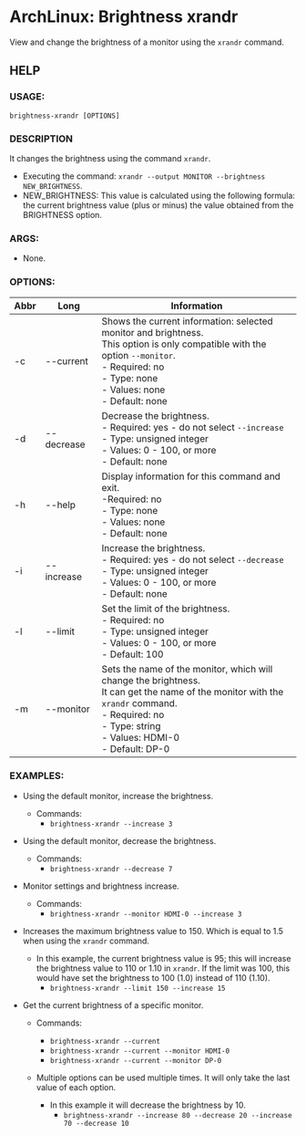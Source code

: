 # ArchLinux: Brightness xrandr

View and change the brightness of a monitor using the `xrandr` command.

## HELP

### USAGE:

`brightness-xrandr [OPTIONS]`

### DESCRIPTION

It changes the brightness using the command `xrandr`.

- Executing the command: `xrandr --output MONITOR --brightness NEW_BRIGHTNESS`.
- NEW_BRIGHTNESS:
  This value is calculated using the following formula: the current brightness
  value (plus or minus) the value obtained from the BRIGHTNESS option.

### ARGS:

- None.

### OPTIONS:

| **Abbr** | **Long**   | **Information**                                                                                                                                                                                                         |
|----------|------------|-------------------------------------------------------------------------------------------------------------------------------------------------------------------------------------------------------------------------|
| -c       | --current  | Shows the current information: selected monitor and brightness.<br> This option is only compatible with the option `--monitor`.<br> - Required: no<br> - Type:     none<br> - Values:   none<br> - Default:  none       |
| -d       | --decrease | Decrease the brightness.<br> - Required: yes - do not select `--increase`<br> - Type:     unsigned integer<br> - Values:   0 - 100, or more<br> - Default:  none                                                        |
| -h       | --help     | Display information for this command and exit.<br> -Required: no<br> - Type:     none<br> - Values:   none<br> - Default:  none                                                                                         |
| -i       | --increase | Increase the brightness.<br> - Required: yes - do not select `--decrease`<br> - Type:     unsigned integer<br> - Values:   0 - 100, or more<br> - Default:  none                                                        |
| -l       | --limit    | Set the limit of the brightness.<br> - Required: no<br> - Type:     unsigned integer<br> - Values:   0 - 100, or more<br> - Default:  100                                                                               |
| -m       | --monitor  | Sets the name of the monitor, which will change the brightness.<br> It can get the name of the monitor with the `xrandr` command.<br> - Required: no<br> - Type:     string<br> - Values:   HDMI-0<br> - Default:  DP-0 |

### EXAMPLES:

- Using the default monitor, increase the brightness.
    - Commands:
        - `brightness-xrandr --increase 3`

- Using the default monitor, decrease the brightness.
    - Commands:
        - `brightness-xrandr --decrease 7`

- Monitor settings and brightness increase.
    - Commands:
        - `brightness-xrandr --monitor HDMI-0 --increase 3`

- Increases the maximum brightness value to 150. Which is equal to 1.5 when
  using the `xrandr` command.
    - In this example, the current brightness value is 95; this will increase
      the brightness value to 110 or 1.10 in `xrandr`. If the limit was 100,
      this would have set the brightness to 100 (1.0) instead of 110 (1.10).
        - `brightness-xrandr --limit 150 --increase 15`

- Get the current brightness of a specific monitor.
    - Commands:
        - `brightness-xrandr --current`
        - `brightness-xrandr --current --monitor HDMI-0`
        - `brightness-xrandr --current --monitor DP-0`

    - Multiple options can be used multiple times. It will only take the last
      value of each option.
        - In this example it will decrease the brightness by 10.
            - `brightness-xrandr --increase 80 --decrease 20 --increase 70 --decrease 10`

